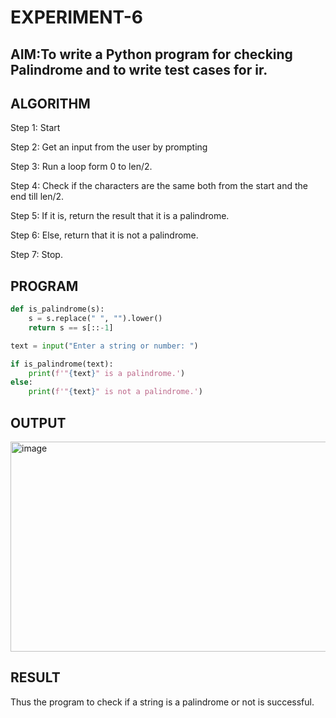 # EXPERIMENT-6
## AIM:To write a Python program for checking Palindrome and to write test cases for ir. 

## ALGORITHM

Step 1: Start

Step 2: Get an input from the user by prompting

Step 3: Run a loop form 0 to len/2.

Step 4: Check if the characters are the same both from the start and the end till len/2.

Step 5: If it is, return the result that it is a palindrome.

Step 6: Else, return that it is not a palindrome.

Step 7: Stop. 

## PROGRAM
```python
def is_palindrome(s):
    s = s.replace(" ", "").lower()
    return s == s[::-1]

text = input("Enter a string or number: ")

if is_palindrome(text):
    print(f'"{text}" is a palindrome.')
else:
    print(f'"{text}" is not a palindrome.')

```

## OUTPUT
<img width="1456" height="336" alt="image" src="https://github.com/user-attachments/assets/20a22e29-85a4-4e9d-be7d-78b34d5ba86e" />


## RESULT
Thus the program to check if a string is a palindrome or not is successful.
